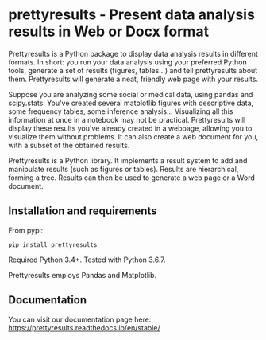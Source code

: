 # prettyresults - Present data analysis results in Web or Docx format

Prettyresults is a Python package to display data analysis results in different formats.
In short: you run your data analysis using your preferred Python tools, generate
a set of results (figures, tables...) and tell prettyresults about them.
Prettyresults will generate a neat, friendly web page with your results.

Suppose you are analyzing some social or medical data, using pandas and scipy.stats.
You've created several matplotlib figures with descriptive data, some frequency tables,
some inference analysis... Visualizing all this information at once in a notebook may
not be practical. Prettyresults will display these results you've already created in
a webpage, allowing you to visualize them without problems. It can also create
a web document for you, with a subset of the obtained results.

Prettyresults is a Python library. It implements a result system to add and manipulate
results (such as figures or tables). Results are hierarchical, forming a tree.
Results can then be used to generate a web page or a Word document.

## Installation and requirements

From pypi:

```pip install prettyresults```

Required Python 3.4+. Tested with Python 3.6.7.

Prettyresults employs Pandas and Matplotlib.

## Documentation

You can visit our documentation page here: https://prettyresults.readthedocs.io/en/stable/
